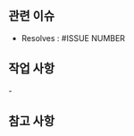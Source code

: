 ## 관련 이슈

[//]: # (해결한 문제를 지정하는 Issue Index에 연결해야 합니다.)

- Resolves : #ISSUE NUMBER

## 작업 사항

[//]: # (해당 Pull Request에서 수행한 작업 목록을 제시해야 합니다.)
-

## 참고 사항

[//]: # (기능을 만들 때 생긴 이슈에 대해서 다른사람들이 참고해야 할 사항을 적습니다.)